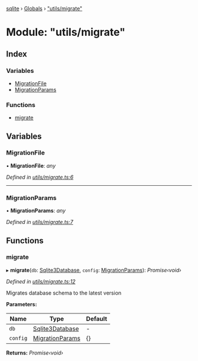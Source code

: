 [sqlite](../README.md) › [Globals](../globals.md) › ["utils/migrate"](_utils_migrate_.md)

# Module: "utils/migrate"

## Index

### Variables

* [MigrationFile](_utils_migrate_.md#migrationfile)
* [MigrationParams](_utils_migrate_.md#migrationparams)

### Functions

* [migrate](_utils_migrate_.md#migrate)

## Variables

###  MigrationFile

• **MigrationFile**: *any*

*Defined in [utils/migrate.ts:6](https://github.com/theogravity/sqlite-v3/blob/d520ca5/src/utils/migrate.ts#L6)*

___

###  MigrationParams

• **MigrationParams**: *any*

*Defined in [utils/migrate.ts:7](https://github.com/theogravity/sqlite-v3/blob/d520ca5/src/utils/migrate.ts#L7)*

## Functions

###  migrate

▸ **migrate**(`db`: [Sqlite3Database](../classes/_sqlite3_sqlite3database_.sqlite3database.md), `config`: [MigrationParams](_interfaces_migrate_interfaces_.md#migrationparams)): *Promise‹void›*

*Defined in [utils/migrate.ts:12](https://github.com/theogravity/sqlite-v3/blob/d520ca5/src/utils/migrate.ts#L12)*

Migrates database schema to the latest version

**Parameters:**

Name | Type | Default |
------ | ------ | ------ |
`db` | [Sqlite3Database](../classes/_sqlite3_sqlite3database_.sqlite3database.md) | - |
`config` | [MigrationParams](_interfaces_migrate_interfaces_.md#migrationparams) | {} |

**Returns:** *Promise‹void›*
